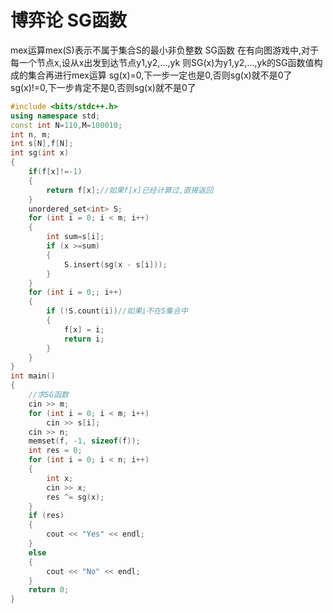 # 博弈论 SG函数

mex运算mex(S)表示不属于集合S的最小非负整数
SG函数 在有向图游戏中,对于每一个节点x,设从x出发到达节点y1,y2,...,yk
则SG(x)为y1,y2,...,yk的SG函数值构成的集合再进行mex运算
sg(x)=0,下一步一定也是0,否则sg(x)就不是0了
sg(x)!=0,下一步肯定不是0,否则sg(x)就不是0了

```cpp
#include <bits/stdc++.h>
using namespace std;
const int N=110,M=100010;
int n, m;
int s[N],f[N];
int sg(int x)
{
    if(f[x]!=-1)
    {
        return f[x];//如果f[x]已经计算过,直接返回
    }
    unordered_set<int> S;
    for (int i = 0; i < m; i++)
    {
        int sum=s[i];
        if (x >=sum)
        {
            S.insert(sg(x - s[i]));
        }
    }
    for (int i = 0;; i++)
    {
        if (!S.count(i))//如果i不在S集合中
        {
            f[x] = i;
            return i;
        }
    }
}
int main()
{
    //求SG函数
    cin >> m;
    for (int i = 0; i < m; i++)
        cin >> s[i];
    cin >> n;
    memset(f, -1, sizeof(f));
    int res = 0;
    for (int i = 0; i < n; i++)
    {
        int x;
        cin >> x;
        res ^= sg(x);
    }
    if (res)
    {
        cout << "Yes" << endl;
    }
    else
    {
        cout << "No" << endl;
    }
    return 0;
}
```